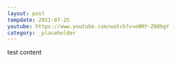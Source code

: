 ```yaml
---
layout: post
tempdate: 2021-07-25
youtube: https://www.youtube.com/watch?v=e8RY-Z0ObgY
category: _placeholder
---
```

test content